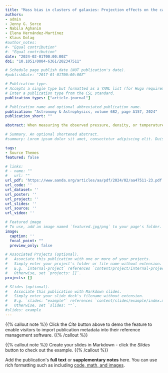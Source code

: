 ```yaml
---
title: "Mass bias in clusters of galaxies: Projection effects on the case study of Virgo replica "
authors:
- admin
- Jenny G. Sorce
- Nabila Aghanim
- Elena Hernández-Martínez
- Klaus Dolag
#author_notes:
#- "Equal contribution"
#- "Equal contribution"
date: "2024-02-01T00:00:00Z"
doi: "10.1051/0004-6361/202347511"

# Schedule page publish date (NOT publication's date).
#publishDate: "2017-01-01T00:00:00Z"

# Publication type.
# Accepts a single type but formatted as a YAML list (for Hugo requirements).
# Enter a publication type from the CSL standard.
publication_types: ["article-journal"]

# Publication name and optional abbreviated publication name.
publication: "Astronomy & Astrophysics, volume 682, page A157, 2024"
publication_short: ""

abstract: When measuring the observed pressure, density, or temperature profiles of the intracluster gas, and hence the mass of clusters of galaxies, projection effects or departures from the spherical symmetry hypothesis may induce biases. To estimate how strongly the cluster's observed properties depend on the direction of observation, we use a constrained hydrodynamical simulation of the Virgo cluster that replicates the actual cluster of galaxies. In this case study, we analysed Virgo properties when projected in different directions, including along the Milky Way-Virgo axis, which mimics our observation direction. We compared the hydrostatic mass and the hydrostatic mass bias from the projection along the different observation directions to that derived from the 3D simulation. We show that projection effects impact the determination of Virgo mass. We particularly demonstrate that the mass and pressure along the line of sight correlate with the 2D- and 3D-deprojected electron density and pressure profiles intensity and thus impact the derived hydrostatic mass. We also show that the deviations to the hydrostatic equilibrium induced by pressure discontinuities within the cluster are emphasised by the deprojection process and thus make the hydrostatic mass estimation invalid at these radii. 

# Summary. An optional shortened abstract.
#summary: Lorem ipsum dolor sit amet, consectetur adipiscing elit. Duis posuere tellus ac convallis placerat. Proin tincidunt magna sed ex sollicitudin condimentum.

tags:
- Source Themes
featured: false

# links:
# - name: ""
#   url: ""
url_pdf: 'https://www.aanda.org/articles/aa/pdf/2024/02/aa47511-23.pdf'
url_code: ''
url_dataset: ''
url_poster: ''
url_project: ''
url_slides: ''
url_source: ''
url_video: ''

# Featured image
# To use, add an image named `featured.jpg/png` to your page's folder. 
image:
  caption: ''
  focal_point: ""
  preview_only: false

# Associated Projects (optional).
#   Associate this publication with one or more of your projects.
#   Simply enter your project's folder or file name without extension.
#   E.g. `internal-project` references `content/project/internal-project/index.md`.
#   Otherwise, set `projects: []`.
projects: []

# Slides (optional).
#   Associate this publication with Markdown slides.
#   Simply enter your slide deck's filename without extension.
#   E.g. `slides: "example"` references `content/slides/example/index.md`.
#   Otherwise, set `slides: ""`.
#slides: example
---
```


{{% callout note %}}
Click the *Cite* button above to demo the feature to enable visitors to import publication metadata into their reference management software.
{{% /callout %}}

{{% callout note %}}
Create your slides in Markdown - click the *Slides* button to check out the example.
{{% /callout %}}

Add the publication's **full text** or **supplementary notes** here. You can use rich formatting such as including [code, math, and images](https://docs.hugoblox.com/content/writing-markdown-latex/).
